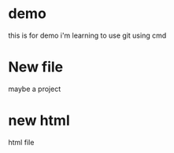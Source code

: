 # demo
this is for demo i'm learning to use git using cmd

# New file
maybe a project 

# new html 
html file
